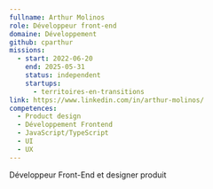 ```yaml
---
fullname: Arthur Molinos
role: Développeur front-end
domaine: Développement
github: cparthur
missions:
  - start: 2022-06-20
    end: 2025-05-31
    status: independent
    startups:
      - territoires-en-transitions
link: https://www.linkedin.com/in/arthur-molinos/
competences:
  - Product design
  - Développement Frontend
  - JavaScript/TypeScript
  - UI
  - UX
---
```

Développeur Front-End et designer produit